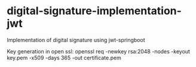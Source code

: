 # digital-signature-implementation-jwt
Implementation of digital signature using jwt-springboot

Key generation in open ssl:
 openssl req -newkey rsa:2048 -nodes -keyout key.pem -x509 -days 365 -out certificate.pem
